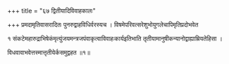 +++
title = "६७ द्वितीयादिविवाहकालः"

+++
प्रमदामृतिवासरादितः पुनरुद्वाहविधिर्वरस्यच । विषमेपरिवत्सरेशुभोयुगलेचापिमृतिप्रदोभवेत

१ संकटेमहारुद्राभिषेकंमृत्युंजयमन्त्रजपंवाकृत्वाविवाहःकार्यइतिभाति तृतीयामानुषीकन्यानोद्वाह्याम्रियतेहिसा ।

विधवावाभवेत्तस्मात्तृतीयेर्कसमुद्वहत ॥१॥
